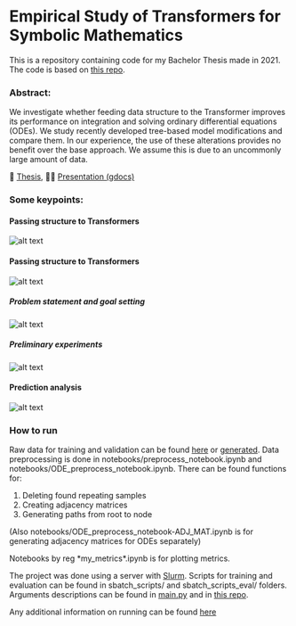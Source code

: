 # Empirical Study of Transformers for Symbolic Mathematics

This is a repository containing code for my Bachelor Thesis made in 2021. The code is based on [this repo](https://github.com/facebookresearch/SymbolicMathematics).

### Abstract:

We investigate whether feeding data structure to the Transformer improves its performance on integration and solving ordinary differential equations (ODEs). We study recently developed tree-based model modifications and compare them. In our experience, the use of these alterations provides no benefit over the base approach. We assume this is due to an uncommonly large amount of data.

📝 [Thesis](https://www.overleaf.com/read/rvncyyqjbbwz), 
👨‍🏫 [Presentation (gdocs)](https://docs.google.com/presentation/d/1CPpGKa_fV8VHdYyUlyoLdI4NnAnVilKW7imYqdCS-oc/edit?usp=sharing)

### Some keypoints:

#### Passing structure to Transformers
![alt text](https://downloader.disk.yandex.ru/preview/c4f3c11d07f494dda0fb5c301b136579554c07019a0d5050d3b4ff2da3917e6d/615d0406/Nvz-RmBdM1EQDrFh0jW-ey4TV4E9jF0xMXrTr5csyFPrE60eyFcXDK6sxx42_QWIAhB56NVLKmpdaqr1_7as9g%3D%3D?uid=0&filename=4samples.jpeg&disposition=inline&hash=&limit=0&content_type=image%2Fjpeg&owner_uid=0&tknv=v2&size=2048x2048)

#### Passing structure to Transformers
![alt text](https://downloader.disk.yandex.ru/preview/0e7c045b97dc9276311d77b02f748632faee82cd8aa12b0d6712c1ef844e1447/615d0450/gESCaBP7OhBPSUBjZ4i7v7oRZ3BhzwM15uhxsl_P9RiiT28y8Wpmx8GCZpYmjJ5IWtqAI90r03FlqwoD9LrUaw%3D%3D?uid=0&filename=image_2021-10-06_00-21-37.png&disposition=inline&hash=&limit=0&content_type=image%2Fpng&owner_uid=0&tknv=v2&size=2048x2048)

##### Problem statement and goal setting
![alt text](https://downloader.disk.yandex.ru/preview/4681ce37ad1e059ba364791ccb01b30332c62d807f02b3fc20f5c3efc8446cce/615d045b/E8ElOzC3TrAlxJXZ5zkouNUD56jZk__yQLCWFou3h4dQff-dtEP06DRn4K_DK-HNdQuNmK2UBMTbeYxYYyKXLw%3D%3D?uid=0&filename=image_2021-10-06_00-23-05.png&disposition=inline&hash=&limit=0&content_type=image%2Fpng&owner_uid=0&tknv=v2&size=2048x2048)

##### Preliminary experiments
![alt text](https://downloader.disk.yandex.ru/preview/f5548144c8a866d791f9d315865f40290a7aadbd7ee6cb99b02b520877e7cb62/615d048c/VrJxqFOQGGLxaRV35vwOcroRZ3BhzwM15uhxsl_P9RhJT9UX0EZmvCGz9oILD--qnbb1QPciz1Attg8n_zUSvA%3D%3D?uid=0&filename=image_2021-10-06_00-24-03.png&disposition=inline&hash=&limit=0&content_type=image%2Fpng&owner_uid=0&tknv=v2&size=2048x2048)

#### Prediction analysis
![alt text](https://downloader.disk.yandex.ru/preview/687d19b6a43f4f5aedb4957f5f449205898155558281296f0dd7a5800f616b46/615d0499/73DxFhWVFOoFlpXrW4mF-roRZ3BhzwM15uhxsl_P9RgZkkptbgo4AFSS0m4-1oe0gboDfzDtplg2WZ-wQUN16Q%3D%3D?uid=0&filename=image_2021-10-06_00-24-20.png&disposition=inline&hash=&limit=0&content_type=image%2Fpng&owner_uid=0&tknv=v2&size=2048x2048)


### How to run

Raw data for training and validation can be found [here](https://github.com/facebookresearch/SymbolicMathematics#datasets-and-trained-models) or [generated](https://github.com/facebookresearch/SymbolicMathematics#data-generation). 
Data preprocessing is done in notebooks/preprocess_notebook.ipynb and notebooks/ODE_preprocess_notebook.ipynb. There can be found functions for:
  1) Deleting found repeating samples
  2) Creating adjacency matrices
  3) Generating paths from root to node

(Also notebooks/ODE_preprocess_notebook-ADJ_MAT.ipynb is for generating adjacency matrices for ODEs separately)

Notebooks by reg \*my_metrics\*.ipynb is for plotting metrics.

The project was done using a server with [Slurm](https://slurm.schedmd.com/documentation.html). Scripts for training and evaluation can be found in sbatch_scripts/ and sbatch_scripts_eval/ folders. Arguments descriptions can be found in [main.py](https://github.com/Kirili4ik/SymbolicMathematics/blob/master/main.py) and in [this repo](https://github.com/facebookresearch/SymbolicMathematics).


Any additional information on running can be found [here](https://github.com/facebookresearch/SymbolicMathematics)
